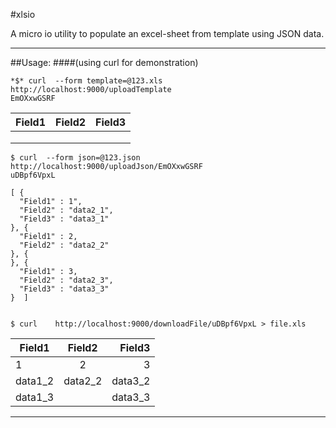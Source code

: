 #xlsio

A micro io utility to populate an excel-sheet from template using JSON data.
___
##Usage:
####(using curl for demonstration)

```
*$* curl  --form template=@123.xls  http://localhost:9000/uploadTemplate
EmOXxwGSRF
```
| Field1        | Field2           | Field3  |
| ------------- |:----------------:| -------:|
|               |                  |         |
|               |                  |         |
|               |                  |         |


```
$ curl  --form json=@123.json  http://localhost:9000/uploadJson/EmOXxwGSRF
uDBpf6VpxL

[ {
  "Field1" : 1",
  "Field2" : "data2_1",
  "Field3" : "data3_1"
}, {
  "Field1" : 2,
  "Field2" : "data2_2"
}, {
}, {
  "Field1" : 3,
  "Field2" : "data2_3",
  "Field3" : "data3_3"
}  ]


$ curl    http://localhost:9000/downloadFile/uDBpf6VpxL > file.xls
```

| Field1        | Field2           | Field3  |
| ------------- |:----------------:| -------:|
|  1            |   2              |3        |
|  data1_2      |   data2_2        |data3_2  |
|  data1_3      |                  |data3_3  |

___
